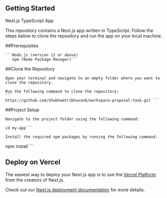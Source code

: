 ## Getting Started

Next.js TypeScript App

This repository contains a Next.js app written in TypeScript. Follow the steps below to clone the repository and run the app on your local machine.

##Prerequisites

    ```Node.js (version 12 or above)
       npm (Node Package Manager)```

##Clone the Repository

    Open your terminal and navigate to an empty folder where you want to clone the repository.

    Run the following command to clone the repository:
    ```
    https://github.com/Shubhamtribhuvan8/workspace-proposal-task.git ```

##Project Setup

    Navigate to the project folder using the following command:

````
cd my-app```

Install the required npm packages by running the following command:
````

npm install ```

## Deploy on Vercel

The easiest way to deploy your Next.js app is to use the [Vercel Platform](https://vercel.com/new?utm_medium=default-template&filter=next.js&utm_source=create-next-app&utm_campaign=create-next-app-readme) from the creators of Next.js.

Check out our [Next.js deployment documentation](https://nextjs.org/docs/deployment) for more details.
